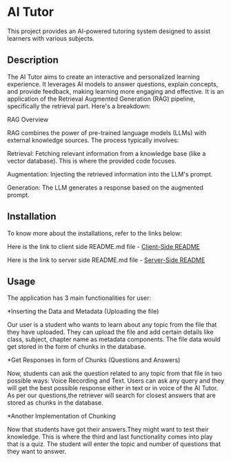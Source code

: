 # AI Tutor

This project provides an AI-powered tutoring system designed to assist learners with various subjects.

## Description

The AI Tutor aims to create an interactive and personalized learning experience. It leverages AI models to answer questions, explain concepts, and provide feedback, making learning more engaging and effective.
It is an application of the Retrieval Augmented Generation (RAG) pipeline, specifically the retrieval part. Here's a breakdown:

RAG Overview

RAG combines the power of pre-trained language models (LLMs) with external knowledge sources. The process typically involves:

Retrieval:
Fetching relevant information from a knowledge base (like a vector database).
This is where the provided code focuses.

Augmentation:
Injecting the retrieved information into the LLM's prompt.

Generation:
The LLM generates a response based on the augmented prompt.

## Installation

To know more about the installations, refer to the links below:

Here is the link to client side README.md file - [Client-Side README](client/README.md)

Here is the link to server side README.md file - [Server-Side README](server/README.md)


## Usage

The application has 3 main functionalities for user:

*Inserting the Data and Metadata (Uploading the file)

Our user is a student who wants to learn about any topic from the file that they have uploaded.
They can upload the file and add certain details like class, subject, chapter name as metadata components. The file data would get stored in the form of chunks in the database.


*Get Responses in form of Chunks (Questions and Answers)

Now, students can ask the question related to any topic from that file in two possible ways: Voice Recording and Text. Users can ask any query and they will get the best possible response either in text or in voice of the AI Tutor. As per our questions,the retriever will search for closest answers that are stored as chunks in the database.


*Another Implementation of Chunking

Now that students have got their answers.They might want to test their knowledge. This is where the third and last functionality comes into play that is a quiz. The student will enter the topic and number of questions that they want to answer.







